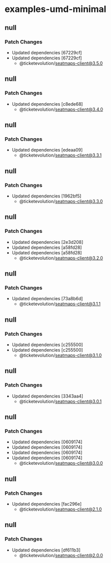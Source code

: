# examples-umd-minimal

## null

### Patch Changes

- Updated dependencies [67229cf]
- Updated dependencies [67229cf]
  - @ticketevolution/seatmaps-client@3.5.0

## null

### Patch Changes

- Updated dependencies [c8ede68]
  - @ticketevolution/seatmaps-client@3.4.0

## null

### Patch Changes

- Updated dependencies [edeaa09]
  - @ticketevolution/seatmaps-client@3.3.1

## null

### Patch Changes

- Updated dependencies [1962bf5]
  - @ticketevolution/seatmaps-client@3.3.0

## null

### Patch Changes

- Updated dependencies [2e3d208]
- Updated dependencies [a58fd28]
- Updated dependencies [a58fd28]
  - @ticketevolution/seatmaps-client@3.2.0

## null

### Patch Changes

- Updated dependencies [73a8b6d]
  - @ticketevolution/seatmaps-client@3.1.1

## null

### Patch Changes

- Updated dependencies [c255500]
- Updated dependencies [c255500]
  - @ticketevolution/seatmaps-client@3.1.0

## null

### Patch Changes

- Updated dependencies [3343aa4]
  - @ticketevolution/seatmaps-client@3.0.1

## null

### Patch Changes

- Updated dependencies [0609174]
- Updated dependencies [0609174]
- Updated dependencies [0609174]
- Updated dependencies [0609174]
  - @ticketevolution/seatmaps-client@3.0.0

## null

### Patch Changes

- Updated dependencies [fac296e]
  - @ticketevolution/seatmaps-client@2.1.0

## null

### Patch Changes

- Updated dependencies [df611b3]
  - @ticketevolution/seatmaps-client@2.0.0
